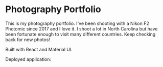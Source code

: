 # Photography Portfolio

This is my photography portfolio. I've been shooting with a Nikon F2 Photomic since 2017 and I love it. I shoot a lot in North Carolina but have been fortunate enough to visit many different countries. Keep checking back for new photos!

Built with React and Material UI.

Deployed application:
